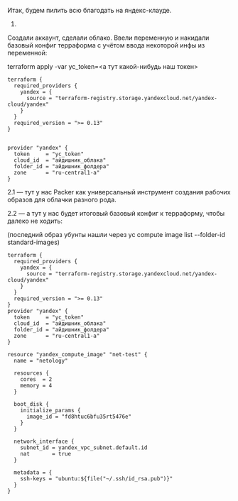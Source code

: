 Итак, будем пилить всю благодать на яндекс-клауде.

1.
Создали аккаунт, сделали облако.
Ввели переменную и накидали базовый конфиг терраформа c учётом ввода некоторой инфы из переменной:

terraform apply -var yc_token=<а тут какой-нибудь наш токен>

```
terraform {
  required_providers {
    yandex = {
      source = "terraform-registry.storage.yandexcloud.net/yandex-cloud/yandex"
    }
  }
  required_version = ">= 0.13"
}


provider "yandex" {
  token     = "yc_token"
  cloud_id  = "айдишник_облака"
  folder_id = "айдишник_фолдера"
  zone      = "ru-central1-a"
}
```

2.1 — тут у нас Packer как универсальный инструмент создания рабочих образов для облачки разного рода.

2.2 — а тут у нас будет итоговый базовый конфиг к терраформу, чтобы далеко не ходить:

(последний образ убунты нашли через yc compute image list --folder-id standard-images)

```
terraform {
  required_providers {
    yandex = {
      source = "terraform-registry.storage.yandexcloud.net/yandex-cloud/yandex"
    }
  }
  required_version = ">= 0.13"
}
provider "yandex" {
  token     = "yc_token"
  cloud_id  = "айдишник_облака"
  folder_id = "айдишник_фолдера"
  zone      = "ru-central1-a"
}

resource "yandex_compute_image" "net-test" {
  name = "netology"

  resources {
    cores  = 2
    memory = 4
  }

  boot_disk {
    initialize_params {
      image_id = "fd8htuc6bfu35rt5476e"
    }
  }

  network_interface {
    subnet_id = yandex_vpc_subnet.default.id
    nat       = true
  }

  metadata = {
    ssh-keys = "ubuntu:${file("~/.ssh/id_rsa.pub")}"
  }
}
```
